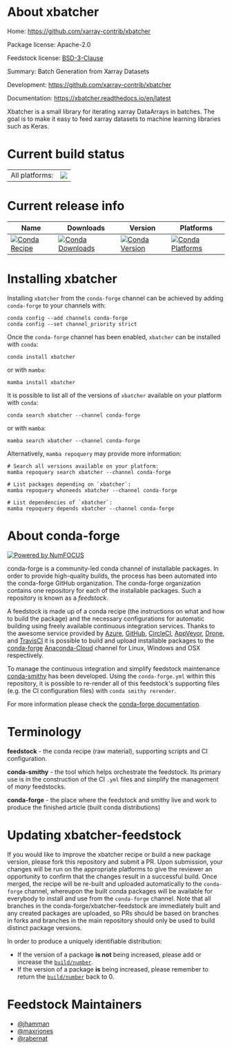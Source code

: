 About xbatcher
==============

Home: https://github.com/xarray-contrib/xbatcher

Package license: Apache-2.0

Feedstock license: [BSD-3-Clause](https://github.com/conda-forge/xbatcher-feedstock/blob/main/LICENSE.txt)

Summary: Batch Generation from Xarray Datasets

Development: https://github.com/xarray-contrib/xbatcher

Documentation: https://xbatcher.readthedocs.io/en/latest

Xbatcher is a small library for iterating xarray DataArrays in batches.
The goal is to make it easy to feed xarray datasets to machine learning
libraries such as Keras.


Current build status
====================


<table><tr><td>All platforms:</td>
    <td>
      <a href="https://dev.azure.com/conda-forge/feedstock-builds/_build/latest?definitionId=13551&branchName=main">
        <img src="https://dev.azure.com/conda-forge/feedstock-builds/_apis/build/status/xbatcher-feedstock?branchName=main">
      </a>
    </td>
  </tr>
</table>

Current release info
====================

| Name | Downloads | Version | Platforms |
| --- | --- | --- | --- |
| [![Conda Recipe](https://img.shields.io/badge/recipe-xbatcher-green.svg)](https://anaconda.org/conda-forge/xbatcher) | [![Conda Downloads](https://img.shields.io/conda/dn/conda-forge/xbatcher.svg)](https://anaconda.org/conda-forge/xbatcher) | [![Conda Version](https://img.shields.io/conda/vn/conda-forge/xbatcher.svg)](https://anaconda.org/conda-forge/xbatcher) | [![Conda Platforms](https://img.shields.io/conda/pn/conda-forge/xbatcher.svg)](https://anaconda.org/conda-forge/xbatcher) |

Installing xbatcher
===================

Installing `xbatcher` from the `conda-forge` channel can be achieved by adding `conda-forge` to your channels with:

```
conda config --add channels conda-forge
conda config --set channel_priority strict
```

Once the `conda-forge` channel has been enabled, `xbatcher` can be installed with `conda`:

```
conda install xbatcher
```

or with `mamba`:

```
mamba install xbatcher
```

It is possible to list all of the versions of `xbatcher` available on your platform with `conda`:

```
conda search xbatcher --channel conda-forge
```

or with `mamba`:

```
mamba search xbatcher --channel conda-forge
```

Alternatively, `mamba repoquery` may provide more information:

```
# Search all versions available on your platform:
mamba repoquery search xbatcher --channel conda-forge

# List packages depending on `xbatcher`:
mamba repoquery whoneeds xbatcher --channel conda-forge

# List dependencies of `xbatcher`:
mamba repoquery depends xbatcher --channel conda-forge
```


About conda-forge
=================

[![Powered by
NumFOCUS](https://img.shields.io/badge/powered%20by-NumFOCUS-orange.svg?style=flat&colorA=E1523D&colorB=007D8A)](https://numfocus.org)

conda-forge is a community-led conda channel of installable packages.
In order to provide high-quality builds, the process has been automated into the
conda-forge GitHub organization. The conda-forge organization contains one repository
for each of the installable packages. Such a repository is known as a *feedstock*.

A feedstock is made up of a conda recipe (the instructions on what and how to build
the package) and the necessary configurations for automatic building using freely
available continuous integration services. Thanks to the awesome service provided by
[Azure](https://azure.microsoft.com/en-us/services/devops/), [GitHub](https://github.com/),
[CircleCI](https://circleci.com/), [AppVeyor](https://www.appveyor.com/),
[Drone](https://cloud.drone.io/welcome), and [TravisCI](https://travis-ci.com/)
it is possible to build and upload installable packages to the
[conda-forge](https://anaconda.org/conda-forge) [Anaconda-Cloud](https://anaconda.org/)
channel for Linux, Windows and OSX respectively.

To manage the continuous integration and simplify feedstock maintenance
[conda-smithy](https://github.com/conda-forge/conda-smithy) has been developed.
Using the ``conda-forge.yml`` within this repository, it is possible to re-render all of
this feedstock's supporting files (e.g. the CI configuration files) with ``conda smithy rerender``.

For more information please check the [conda-forge documentation](https://conda-forge.org/docs/).

Terminology
===========

**feedstock** - the conda recipe (raw material), supporting scripts and CI configuration.

**conda-smithy** - the tool which helps orchestrate the feedstock.
                   Its primary use is in the construction of the CI ``.yml`` files
                   and simplify the management of *many* feedstocks.

**conda-forge** - the place where the feedstock and smithy live and work to
                  produce the finished article (built conda distributions)


Updating xbatcher-feedstock
===========================

If you would like to improve the xbatcher recipe or build a new
package version, please fork this repository and submit a PR. Upon submission,
your changes will be run on the appropriate platforms to give the reviewer an
opportunity to confirm that the changes result in a successful build. Once
merged, the recipe will be re-built and uploaded automatically to the
`conda-forge` channel, whereupon the built conda packages will be available for
everybody to install and use from the `conda-forge` channel.
Note that all branches in the conda-forge/xbatcher-feedstock are
immediately built and any created packages are uploaded, so PRs should be based
on branches in forks and branches in the main repository should only be used to
build distinct package versions.

In order to produce a uniquely identifiable distribution:
 * If the version of a package **is not** being increased, please add or increase
   the [``build/number``](https://docs.conda.io/projects/conda-build/en/latest/resources/define-metadata.html#build-number-and-string).
 * If the version of a package **is** being increased, please remember to return
   the [``build/number``](https://docs.conda.io/projects/conda-build/en/latest/resources/define-metadata.html#build-number-and-string)
   back to 0.

Feedstock Maintainers
=====================

* [@jhamman](https://github.com/jhamman/)
* [@maxrjones](https://github.com/maxrjones/)
* [@rabernat](https://github.com/rabernat/)

